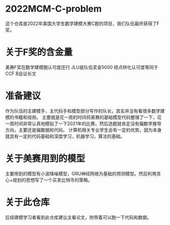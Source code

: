 # 2022MCM-C-problem
这个仓库是2022年美国大学生数学建模大赛C题的项目，我们队伍最终获得了F奖。

# 关于F奖的含金量
美赛F奖在数学建模圈认可度还行
JLU是队伍奖金5000
绩点转化认可度等同于CCF B会议长文

# 准备建议
作为队伍的主建模手，主代码手和模型部分写作的队长，其实并没有看很多数学建模的书籍和视频。
主要就是花一周的时间将美赛的基础模型代码整理了一下，花一周时间非常认真地模拟了一下2021年的比赛。然后选题就肯定没有偏数学推导方向，主要还是偏数据和代码。
计算机相关专业学生会有一定的优势，因为本身就具有一定的代码基础和深度学习，机器学习，算法的基础。

# 关于美赛用到的模型
主要用到的模型有小波降噪模型，GRU神经网络为基础的预测模型。然后利用贪心+规划的思想写了一个买卖比特币的策略。

# 关于此仓库
后续建模学习者看到此仓库建议主看论文，附带着可以跑一下代码和数据。
